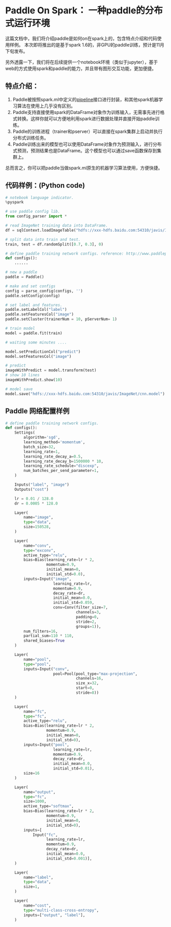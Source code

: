 # Paddle On Spark： 一种paddle的分布式运行环境
这篇文档中，我们将介绍paddle是如何on在spark上的，包含特点介绍和代码使用样例。
本次即将推出的是基于spark 1.6的，非GPU的paddle训练，预计是11月下旬发布。

另外透露一下，我们将在后续提供一个notebook环境（类似于jupyter），基于web的方式使用spark和paddle的能力，并且带有图形交互功能，更加便捷。

## 特点介绍：
 1. Paddle被按照spark.ml中定义的[pipeline](http://spark.apache.org/docs/latest/ml-pipeline.html)接口进行封装，和其他spark机器学习算法在使用上几乎没有区别。
 2. Paddle支持直接使用spark的DataFrame对象作为训练输入，无需事先进行格式转换。这样你就可以方便地利用spark进行数据处理并直接开始paddle训练。
 3. Paddle的训练进程（trainer和pserver）可以直接在spark集群上启动并执行分布式训练任务。
 4. Paddle训练出来的模型也可以使用DataFrame对象作为预测输入，进行分布式预测，预测结果也是DataFrame。这个模型也可以通过save函数保存到集群上。

总而言之，你可以把paddle当做spark.ml原生的机器学习算法使用，方便快捷。

## 代码样例：(Python code)
```python
# notebook language indicator.
%pyspark

# use paddle config lib.
from config_parser import *

# read ImageNet training data into DataFrame.
df = sqlContext.loadImageTable("hdfs://xxx-hdfs.baidu.com:54310/javis/ImageNet/2012-small/train", 224)

# split data into train and test.
train, test = df.randomSplit([0.7, 0.3], 0)

# define paddle training network configs. reference: http://www.paddlepaddle.org/doc/ui/api/trainer_config_helpers/layers_index.html.
def configs():
    ......

# new a paddle
paddle = Paddle()

# make and set configs
config = parse_config(configs, '')
paddle.setConfig(config)

# set label and features.
paddle.setLabelCol("label")
paddle.setFeaturesCol("image")
paddle.setCluster(trainerNum = 10, pServerNum= 1)

# train model
model = paddle.fit(train)

# waiting some minutes ....

model.setPredictionCol("predict")
model.setFeaturesCol("image")

# predict
imageWithPredict = model.transform(test)
# show 10 lines
imageWithPredict.show(10)

# model save
model.save("hdfs://xxx-hdfs.baidu.com:54310/javis/ImageNet/cnn.model")
```

## Paddle 网络配置样例
```python
# define paddle training network configs.
def configs():
    Settings(
        algorithm='sgd',
        learning_method='momentum',
        batch_size=32,
        learning_rate=1,
        learning_rate_decay_a=0.5,
        learning_rate_decay_b=1500000 * 10,
        learning_rate_schedule="discexp",
        num_batches_per_send_parameter=1,
    )

    Inputs("label", "image")
    Outputs("cost")

    lr = 0.01 / 128.0
    dr = 0.0005 * 128.0

    Layer(
        name="image",
        type="data",
        size=150528,
    )

    Layer(
        name="conv",
        type="exconv",
        active_type="relu",
        bias=Bias(learning_rate=lr * 2,
                  momentum=0.9,
                  initial_mean=0,
                  initial_std=0.0),
        inputs=Input("image",
                     learning_rate=lr,
                     momentum=0.9,
                     decay_rate=dr,
                     initial_mean=0.0,
                     initial_std=0.059,
                     conv=Conv(filter_size=7,
                               channels=3,
                               padding=0,
                               stride=2,
                               groups=1)),
        num_filters=16,
        partial_sum=110 * 110,
        shared_biases=True
    )

    Layer(
        name="pool",
        type="pool",
        inputs=Input("conv",
                     pool=Pool(pool_type="max-projection",
                               channels=16,
                               size_x=32,
                               start=0,
                               stride=8))
    )

    Layer(
        name="fc",
        type="fc",
        active_type="relu",
        bias=Bias(learning_rate=lr * 2,
                  momentum=0.9,
                  initial_mean=0,
                  initial_std=0),
        inputs=Input("pool",
                     learning_rate=lr,
                     momentum=0.9,
                     decay_rate=dr,
                     initial_mean=0.0,
                     initial_std=0.01),
        size=16
    )

    Layer(
        name="output",
        type="fc",
        size=1000,
        active_type="softmax",
        bias=Bias(learning_rate=lr * 2,
                  momentum=0.9,
                  initial_mean=0,
                  initial_std=0),
        inputs=[
            Input("fc",
                  learning_rate=lr,
                  momentum=0.9,
                  decay_rate=dr,
                  initial_mean=0.0,
                  initial_std=0.001)],
    )

    Layer(
        name="label",
        type="data",
        size=1,
    )

    Layer(
        name="cost",
        type="multi-class-cross-entropy",
        inputs=["output", "label"],
    )
```

